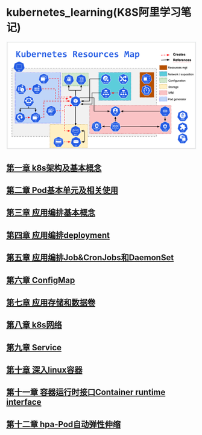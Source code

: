 # kubernetes_learning(K8S阿里学习笔记)

![](img/.01_basis_idea/k8s_roadMap.png)

## [第一章 k8s架构及基本概念](01_kube_structure_n_basic_idea.md)

## [第二章 Pod基本单元及相关使用](02_pod.md)

## [第三章 应用编排基本概念](03_resource_object.md)

## [第四章 应用编排deployment](04_deployment.md)

## [第五章 应用编排Job&CronJobs和DaemonSet](05_Job_n_daemonSet.md)

## [第六章 ConfigMap](06_configMap.md)

## [第七章 应用存储和数据卷](07_volume.md)

## [第八章 k8s网络](08_k8s_network_model.md)

## [第九章 Service](09_service.md)

## [第十章 深入linux容器](10_container.md)

## [第十一章 容器运行时接口Container runtime interface](11_cri.md)

## [第十二章 hpa-Pod自动弹性伸缩](12_hpa.md)

